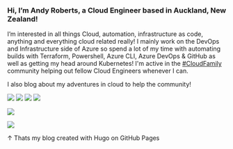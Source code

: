 ### Hi, I’m Andy Roberts, a Cloud Engineer based in Auckland, New Zealand!

I’m interested in all things Cloud, automation, infrastructure as code, anything and everything cloud related really!  I mainly work on the DevOps and Infrastructure side of Azure so spend a lot of my time with automating builds with Terraform, Powershell, Azure CLI, Azure DevOps & GitHub as well as getting my head around Kubernetes!  I'm active in the [#CloudFamily](https://twitter.com/search?q=%23CloudFamily) community helping out fellow Cloud Engineers whenever I can.

I also blog about my adventures in cloud to help the community!

[![](https://img.shields.io/badge/website-000000?style=for-the-badge&logo=About.me&logoColor=white)](https://andyroberts.nz/)
[![](https://img.shields.io/badge/Twitter-1DA1F2?style=for-the-badge&logo=twitter&logoColor=white)](https://twitter.com/andyr2319) 
[![](https://img.shields.io/badge/Gmail-D14836?style=for-the-badge&logo=gmail&logoColor=white)](mailto:andyr8939@gmail.com) 
[![](https://img.shields.io/badge/LinkedIn-0077B5?style=for-the-badge&logo=linkedin&logoColor=white)](https://www.linkedin.com/in/andy-roberts8939/)


![](https://github-readme-stats.vercel.app/api?username=andyr8939)


![](https://github-readme-stats.vercel.app/api/top-langs/?username=andyr8939)

&uarr; Thats my blog created with Hugo on GitHub Pages
<!---
andyr8939/andyr8939 is a ✨ special ✨ repository because its `README.md` (this file) appears on your GitHub profile.
You can click the Preview link to take a look at your changes.
--->
